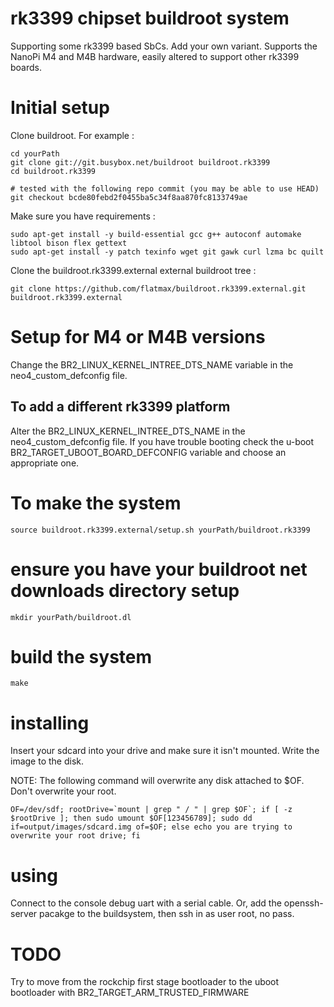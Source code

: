 # rk3399 chipset buildroot system

Supporting some rk3399 based SbCs. Add your own variant.
Supports the NanoPi M4 and M4B hardware, easily altered to support other rk3399 boards.

# Initial setup

Clone buildroot. For example :

```
cd yourPath
git clone git://git.busybox.net/buildroot buildroot.rk3399
cd buildroot.rk3399

# tested with the following repo commit (you may be able to use HEAD)
git checkout bcde80febd2f0455ba5c34f8aa870fc8133749ae
```

Make sure you have requirements :
```
sudo apt-get install -y build-essential gcc g++ autoconf automake libtool bison flex gettext
sudo apt-get install -y patch texinfo wget git gawk curl lzma bc quilt
```

Clone the buildroot.rk3399.external external buildroot tree :
```
git clone https://github.com/flatmax/buildroot.rk3399.external.git buildroot.rk3399.external
```
# Setup for M4 or M4B versions

Change the BR2_LINUX_KERNEL_INTREE_DTS_NAME variable in the neo4_custom_defconfig file.

## To add a different rk3399 platform

Alter the BR2_LINUX_KERNEL_INTREE_DTS_NAME in the neo4_custom_defconfig file. If you have trouble booting check the u-boot BR2_TARGET_UBOOT_BOARD_DEFCONFIG variable and choose an appropriate one.

# To make the system

```
source buildroot.rk3399.external/setup.sh yourPath/buildroot.rk3399
```

# ensure you have your buildroot net downloads directory setup

```
mkdir yourPath/buildroot.dl
```

# build the system

```
make
```

# installing

Insert your sdcard into your drive and make sure it isn't mounted. Write the image to the disk.

NOTE: The following command will overwrite any disk attached to $OF. Don't overwrite your root.

```
OF=/dev/sdf; rootDrive=`mount | grep " / " | grep $OF`; if [ -z $rootDrive ]; then sudo umount $OF[123456789]; sudo dd if=output/images/sdcard.img of=$OF; else echo you are trying to overwrite your root drive; fi
```

# using

Connect to the console debug uart with a serial cable. Or, add the openssh-server pacakge to the buildsystem, then ssh in as user root, no pass.

# TODO
Try to move from the rockchip first stage bootloader to the uboot bootloader with BR2_TARGET_ARM_TRUSTED_FIRMWARE
